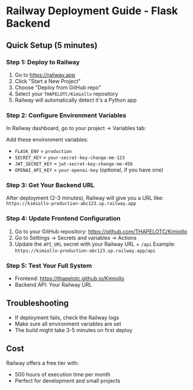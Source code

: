 # Railway Deployment Guide - Flask Backend

## Quick Setup (5 minutes)

### Step 1: Deploy to Railway
1. Go to https://railway.app
2. Click "Start a New Project"
3. Choose "Deploy from GitHub repo"
4. Select your `THAPELOTC/Kimiollo` repository
5. Railway will automatically detect it's a Python app

### Step 2: Configure Environment Variables
In Railway dashboard, go to your project → Variables tab:

Add these environment variables:
- `FLASK_ENV` = `production`
- `SECRET_KEY` = `your-secret-key-change-me-123`
- `JWT_SECRET_KEY` = `jwt-secret-key-change-me-456`
- `OPENAI_API_KEY` = `your-openai-key` (optional, if you have one)

### Step 3: Get Your Backend URL
After deployment (2-3 minutes), Railway will give you a URL like:
`https://kimiollo-production-abc123.up.railway.app`

### Step 4: Update Frontend Configuration
1. Go to your GitHub repository: https://github.com/THAPELOTC/Kimiollo
2. Go to Settings → Secrets and variables → Actions
3. Update the `API_URL` secret with your Railway URL + `/api`
   Example: `https://kimiollo-production-abc123.up.railway.app/api`

### Step 5: Test Your Full System
- Frontend: https://thapelotc.github.io/Kimiollo
- Backend API: Your Railway URL

## Troubleshooting
- If deployment fails, check the Railway logs
- Make sure all environment variables are set
- The build might take 3-5 minutes on first deploy

## Cost
Railway offers a free tier with:
- 500 hours of execution time per month
- Perfect for development and small projects
